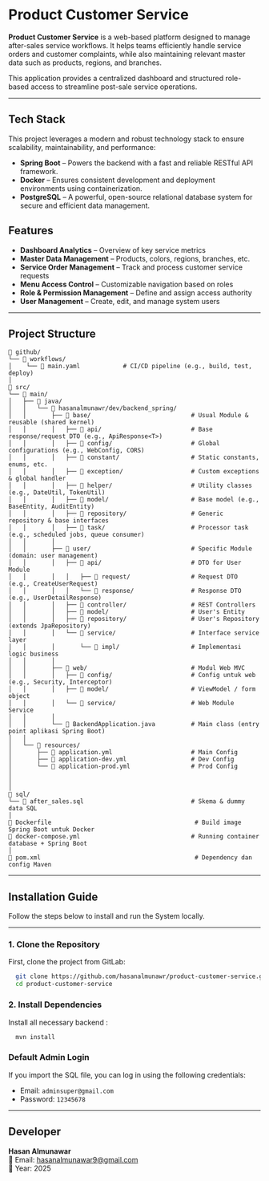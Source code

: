 # Product Customer Service

**Product Customer Service** is a web-based platform designed to manage after-sales service workflows. It helps teams efficiently handle service orders and customer complaints, while also maintaining relevant master data such as products, regions, and branches.

This application provides a centralized dashboard and structured role-based access to streamline post-sale service operations.

---

## Tech Stack

This project leverages a modern and robust technology stack to ensure scalability, maintainability, and performance:

- **Spring Boot** – Powers the backend with a fast and reliable RESTful API framework.
- **Docker** – Ensures consistent development and deployment environments using containerization.
- **PostgreSQL** – A powerful, open-source relational database system for secure and efficient data management.


## Features

-  **Dashboard Analytics** – Overview of key service metrics
-  **Master Data Management** – Products, colors, regions, branches, etc.
-  **Service Order Management** – Track and process customer service requests
-  **Menu Access Control** – Customizable navigation based on roles
-  **Role & Permission Management** – Define and assign access authority
-  **User Management** – Create, edit, and manage system users

---

## Project Structure

```
📁 github/                     
└── 📁 workflows/               
│    └── 📄 main.yaml            # CI/CD pipeline (e.g., build, test, deploy)
│
📁 src/
└── 📁 main/
│   ├── 📁 java/
│   │   └── 📁 hasanalmunawr/dev/backend_spring/
│   │       ├── 📁 base/                            # Usual Module & reusable (shared kernel)
│   │       │   ├── 📁 api/                         # Base response/request DTO (e.g., ApiResponse<T>)
│   │       │   ├── 📁 config/                      # Global configurations (e.g., WebConfig, CORS)
│   │       │   ├── 📁 constant/                    # Static constants, enums, etc.
│   │       │   ├── 📁 exception/                   # Custom exceptions & global handler
│   │       │   ├── 📁 helper/                      # Utility classes (e.g., DateUtil, TokenUtil)
│   │       │   ├── 📁 model/                       # Base model (e.g., BaseEntity, AuditEntity)
│   │       │   ├── 📁 repository/                  # Generic repository & base interfaces
│   │       │   ├── 📁 task/                        # Processor task (e.g., scheduled jobs, queue consumer)
│   │       │
│   │       ├── 📁 user/                            # Specific Module (domain: user management)
│   │       │   ├── 📁 api/                         # DTO for User Module
│   │       │   │   ├── 📁 request/                 # Request DTO (e.g., CreateUserRequest)
│   │       │   │   └── 📁 response/                # Response DTO (e.g., UserDetailResponse)
│   │       │   ├── 📁 controller/                  # REST Controllers
│   │       │   ├── 📁 model/                       # User's Entity
│   │       │   ├── 📁 repository/                  # User's Repository (extends JpaRepository)
│   │       │   └── 📁 service/                     # Interface service layer
│   │       │       └── 📁 impl/                    # Implementasi logic business
│   │       │
│   │       ├── 📁 web/                             # Modul Web MVC 
│   │       │   ├── 📁 config/                      # Config untuk web (e.g., Security, Interceptor)
│   │       │   ├── 📁 model/                       # ViewModel / form object
│   │       │   └── 📁 service/                     # Web Module Service
│   │       │
│   │       └── 📄 BackendApplication.java          # Main class (entry point aplikasi Spring Boot)
│   │
│   └── 📁 resources/
│       ├── 📄 application.yml                      # Main Config
│       ├── 📄 application-dev.yml                  # Dev Config
│       └── 📄 application-prod.yml                 # Prod Config
│      
│    
│
📁 sql/
└── 📄 after_sales.sql                              # Skema & dummy data SQL
│
📄 Dockerfile                                        # Build image Spring Boot untuk Docker
📄 docker-compose.yml                               # Running container database + Spring Boot
│
📄 pom.xml                                           # Dependency dan config Maven

```


--- 
## Installation Guide

Follow the steps below to install and run the System locally.

---

### 1. Clone the Repository

First, clone the project from GitLab:

```bash
  git clone https://github.com/hasanalmunawr/product-customer-service.git
  cd product-customer-service
```

### 2.  Install Dependencies
Install all necessary backend :
```bash
  mvn install           
```


### Default Admin Login
If you import the SQL file, you can log in using the following credentials:

- Email: `adminsuper@gmail.com`
- Password: `12345678`

--- 
## Developer
**Hasan Almunawar**  
📧 Email: [hasanalmunawar9@gmail.com](mailto:hasanalmunawar9@gmail.com)  
📅 Year: 2025




